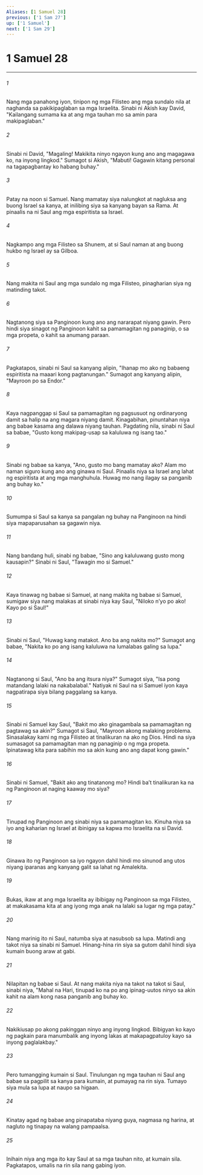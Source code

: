 ```yaml
---
Aliases: [1 Samuel 28]
previous: ['1 Sam 27']
up: ['1 Samuel']
next: ['1 Sam 29']
---
```

# 1 Samuel 28

***






















###### 1 










Nang mga panahong iyon, tinipon ng mga Filisteo ang mga sundalo nila at naghanda sa pakikipaglaban sa mga Israelita. Sinabi ni Akish kay David, "Kailangang sumama ka at ang mga tauhan mo sa amin para makipaglaban." 





















###### 2 










Sinabi ni David, "Magaling! Makikita ninyo ngayon kung ano ang magagawa ko, na inyong lingkod." Sumagot si Akish, "Mabuti! Gagawin kitang personal na tagapagbantay ko habang buhay." 





















###### 3 










Patay na noon si Samuel. Nang mamatay siya nalungkot at nagluksa ang buong Israel sa kanya, at inilibing siya sa kanyang bayan sa Rama. At pinaalis na ni Saul ang mga espiritista sa Israel. 





















###### 4 










Nagkampo ang mga Filisteo sa Shunem, at si Saul naman at ang buong hukbo ng Israel ay sa Gilboa. 





















###### 5 










Nang makita ni Saul ang mga sundalo ng mga Filisteo, pinagharian siya ng matinding takot. 





















###### 6 










Nagtanong siya sa Panginoon kung ano ang nararapat niyang gawin. Pero hindi siya sinagot ng Panginoon kahit sa pamamagitan ng panaginip, o sa mga propeta, o kahit sa anumang paraan. 





















###### 7 










Pagkatapos, sinabi ni Saul sa kanyang alipin, "Ihanap mo ako ng babaeng espiritista na maaari kong pagtanungan." Sumagot ang kanyang alipin, "Mayroon po sa Endor." 





















###### 8 










Kaya nagpanggap si Saul sa pamamagitan ng pagsusuot ng ordinaryong damit sa halip na ang magara niyang damit. Kinagabihan, pinuntahan niya ang babae kasama ang dalawa niyang tauhan. Pagdating nila, sinabi ni Saul sa babae, "Gusto kong makipag-usap sa kaluluwa ng isang tao." 





















###### 9 










Sinabi ng babae sa kanya, "Ano, gusto mo bang mamatay ako? Alam mo naman siguro kung ano ang ginawa ni Saul. Pinaalis niya sa Israel ang lahat ng espiritista at ang mga manghuhula. Huwag mo nang ilagay sa panganib ang buhay ko." 





















###### 10 










Sumumpa si Saul sa kanya sa pangalan ng buhay na Panginoon na hindi siya mapaparusahan sa gagawin niya. 





















###### 11 










Nang bandang huli, sinabi ng babae, "Sino ang kaluluwang gusto mong kausapin?" Sinabi ni Saul, "Tawagin mo si Samuel." 





















###### 12 










Kaya tinawag ng babae si Samuel, at nang makita ng babae si Samuel, sumigaw siya nang malakas at sinabi niya kay Saul, "Niloko nʼyo po ako! Kayo po si Saul!" 





















###### 13 










Sinabi ni Saul, "Huwag kang matakot. Ano ba ang nakita mo?" Sumagot ang babae, "Nakita ko po ang isang kaluluwa na lumalabas galing sa lupa." 





















###### 14 










Nagtanong si Saul, "Ano ba ang itsura niya?" Sumagot siya, "Isa pong matandang lalaki na nakabalabal." Natiyak ni Saul na si Samuel iyon kaya nagpatirapa siya bilang paggalang sa kanya. 





















###### 15 










Sinabi ni Samuel kay Saul, "Bakit mo ako ginagambala sa pamamagitan ng pagtawag sa akin?" Sumagot si Saul, "Mayroon akong malaking problema. Sinasalakay kami ng mga Filisteo at tinalikuran na ako ng Dios. Hindi na siya sumasagot sa pamamagitan man ng panaginip o ng mga propeta. Ipinatawag kita para sabihin mo sa akin kung ano ang dapat kong gawin." 





















###### 16 










Sinabi ni Samuel, "Bakit ako ang tinatanong mo? Hindi baʼt tinalikuran ka na ng Panginoon at naging kaaway mo siya? 





















###### 17 










Tinupad ng Panginoon ang sinabi niya sa pamamagitan ko. Kinuha niya sa iyo ang kaharian ng Israel at ibinigay sa kapwa mo Israelita na si David. 





















###### 18 










Ginawa ito ng Panginoon sa iyo ngayon dahil hindi mo sinunod ang utos niyang iparanas ang kanyang galit sa lahat ng Amalekita. 





















###### 19 










Bukas, ikaw at ang mga Israelita ay ibibigay ng Panginoon sa mga Filisteo, at makakasama kita at ang iyong mga anak na lalaki sa lugar ng mga patay." 





















###### 20 










Nang marinig ito ni Saul, natumba siya at nasubsob sa lupa. Matindi ang takot niya sa sinabi ni Samuel. Hinang-hina rin siya sa gutom dahil hindi siya kumain buong araw at gabi. 





















###### 21 










Nilapitan ng babae si Saul. At nang makita niya na takot na takot si Saul, sinabi niya, "Mahal na Hari, tinupad ko na po ang ipinag-uutos ninyo sa akin kahit na alam kong nasa panganib ang buhay ko. 





















###### 22 










Nakikiusap po akong pakinggan ninyo ang inyong lingkod. Bibigyan ko kayo ng pagkain para manumbalik ang inyong lakas at makapagpatuloy kayo sa inyong paglalakbay." 





















###### 23 










Pero tumangging kumain si Saul. Tinulungan ng mga tauhan ni Saul ang babae sa pagpilit sa kanya para kumain, at pumayag na rin siya. Tumayo siya mula sa lupa at naupo sa higaan. 





















###### 24 










Kinatay agad ng babae ang pinapataba niyang guya, nagmasa ng harina, at nagluto ng tinapay na walang pampaalsa. 





















###### 25 










Inihain niya ang mga ito kay Saul at sa mga tauhan nito, at kumain sila. Pagkatapos, umalis na rin sila nang gabing iyon.
